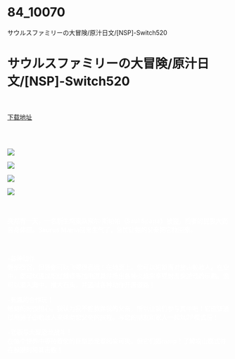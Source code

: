 # 84_10070
サウルスファミリーの大冒険/原汁日文/[NSP]-Switch520
# サウルスファミリーの大冒険/原汁日文/[NSP]-Switch520
 <br/></br>
[下载地址](https://www.switch520.cc/article/10070 "下载地址")
<br/></br>

<p>&nbsp;</p>
<p><span style="color: #ffffff;"><strong><img src="https://www.switch520.cc/muke_img/upload_art_editor_20210302-1_539951d8f98ab5a5d140716f5095c09b.jpg"></strong></span></p>
<p><span style="color: #ffffff;"><strong><img src="https://www.switch520.cc/muke_img/upload_art_editor_20210302-1_3172b3ae8f25ceb0adc2ca27c360650b.jpg"></strong></span></p>
<p><span style="color: #ffffff;"><strong><img src="https://www.switch520.cc/muke_img/upload_art_editor_20210302-1_1c801b3e9f8d46ae39c042cd1d463f9f.jpg"></strong></span></p>
<p><span style="color: #ffffff;"><strong><img src="https://www.switch520.cc/muke_img/upload_art_editor_20210302-1_350b094945c0e6640dc1e52404c0bfd9.jpg">&nbsp;</strong></span></p>
<p>&nbsp;</p>
<p><span style="color: #ffffff;"><strong>突然有一天，一名新生鸡蛋从索尔·斯帕帕（Saul Spapa）被盗，后者的屁股大而且身体圆。Saurus Mama回来生气了，急忙让她的父亲把它找回来。</strong></span></p>
<p>&nbsp;</p>
<p><span style="color: #ffffff;"><strong>-各种动作</strong></span><br>
<span style="color: #ffffff;"><strong>臀部很沉，但是你可以飞得很高远！在地面上，您可以短距离对接击败敌人。在空中，您可以通过吃红辣椒等加电道具并喷出各种火焰来享受射击类游戏的乐趣。您可以潜入海中，推大石头，并通过各种动作开辟道路！</strong></span></p>
<p><span style="color: #ffffff;"><strong>-有趣的合作玩​​！</strong></span><br>
<span style="color: #ffffff;"><strong>蜥蜴妈妈很担心。我认为我不能依靠我的父亲，所以让我们参与其中吧！它应该通过用锤子击败敌人来帮助您父亲的旅程。与您的朋友和家人一起以2P模式玩！</strong></span></p>
<p><span style="color: #ffffff;"><strong>-老板与大型恐龙战斗！</strong></span><br>
<span style="color: #ffffff;"><strong>在每个世界中等待着您的巨型恐龙看起来可笑，但它们猖ramp！了解攻击模式并在躲避时将其击败！</strong></span></p>
<p><span style="color: #ffffff;"><strong>&nbsp;</strong></span></p>
<p>&nbsp;</p>
